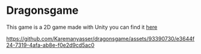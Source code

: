 # Dragonsgame
This game is a 2D game made with Unity you can find it [here](https://simmer.io/@Carrie101/dragon-game)


https://github.com/Karemanyasser/dragonsgame/assets/93390730/e3644f24-7319-4afa-ab8e-f0e2d9cd5ac0

